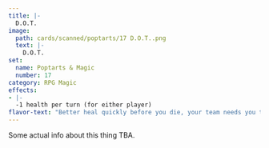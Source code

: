 ```yaml
---
title: |-
  D.O.T.
image: 
  path: cards/scanned/poptarts/17 D.O.T..png
  text: |-
    D.O.T.
set:
  name: Poptarts & Magic
  number: 17
category: RPG Magic
effects: 
- |-
  -1 health per turn (for either player)
flavor-text: "Better heal quickly before you die, your team needs you to help D.P.S. and the healer you brought is trash."
---
```

Some actual info about this thing TBA.
